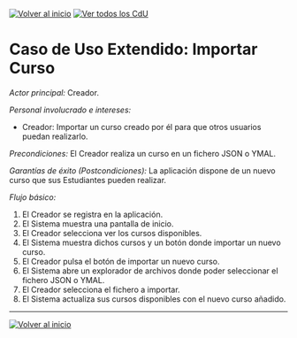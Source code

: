 [![Volver al inicio](https://img.shields.io/badge/⬅️_Volver_al_inicio-4CAF50?style=for-the-badge)](../../README.md)
[![Ver todos los CdU](https://img.shields.io/badge/📋_Ver_todos_los_CdU-C62828?style=for-the-badge)](./CasosDeUso.md)

# Caso de Uso Extendido: Importar Curso

*Actor principal:* Creador.

*Personal involucrado e intereses:*

- Creador: Importar un curso creado por él para que otros usuarios puedan realizarlo.

*Precondiciones:* El Creador realiza un curso en un fichero JSON o YMAL.

*Garantías de éxito (Postcondiciones):* La aplicación dispone de un nuevo curso que sus Estudiantes pueden realizar.

*Flujo básico:*

1. El Creador se registra en la aplicación.  
2. El Sistema muestra una pantalla de inicio.  
3. El Creador selecciona  ver los cursos disponibles.  
4. El Sistema muestra dichos cursos y un botón donde importar un nuevo curso.  
5. El Creador pulsa el botón de importar un nuevo curso.  
6. El Sistema abre un explorador de archivos donde poder seleccionar el fichero JSON o YMAL.
7. El Creador selecciona el fichero a importar. 
8. El Sistema actualiza sus cursos disponibles con el nuevo curso añadido. 

---

[![Volver al inicio](https://img.shields.io/badge/⬅️_Volver_al_inicio-4CAF50?style=for-the-badge)](../../README.md)
